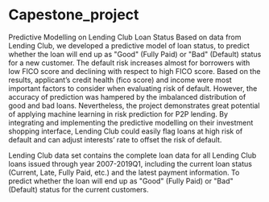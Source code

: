 # Capestone_project
Predictive Modelling on Lending Club Loan Status
Based on data from Lending Club, we developed a predictive model of loan status, to predict whether the loan will end up as "Good" (Fully Paid) or "Bad" (Default) status for a new customer. The default risk increases almost for borrowers with low FICO score and declining with respect to high FICO score. Based on the results, applicant’s credit health (fico score) and income were most important factors to consider when evaluating risk of default.
However, the accuracy of prediction was hampered by the imbalanced distribution of good and bad loans. Nevertheless, the project demonstrates great potential of applying machine learning in risk prediction for P2P lending. By integrating and implementing the predictive modelling on their investment shopping interface, Lending Club could easily flag loans at high risk of default and can adjust interests’ rate to offset the risk of default.

Lending Club data set contains the complete loan data for all Lending Club loans issued through year 2007-2019Q1, including the current loan status (Current, Late, Fully Paid, etc.) and the latest payment information. To predict whether the loan will end up as "Good" (Fully Paid) or "Bad" (Default) status for the current customers.

